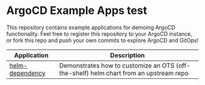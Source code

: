# ArgoCD Example Apps test

This repository contains example applications for demoing ArgoCD functionality. Feel free
to register this repository to your ArgoCD instance, or fork this repo and push your own commits
to explore ArgoCD and GitOps!

| Application | Description |
|-------------|-------------|
| [helm-dependency](helm-dependency/) | Demonstrates how to customize an OTS (off-the-shelf) helm chart from an upstream repo |
